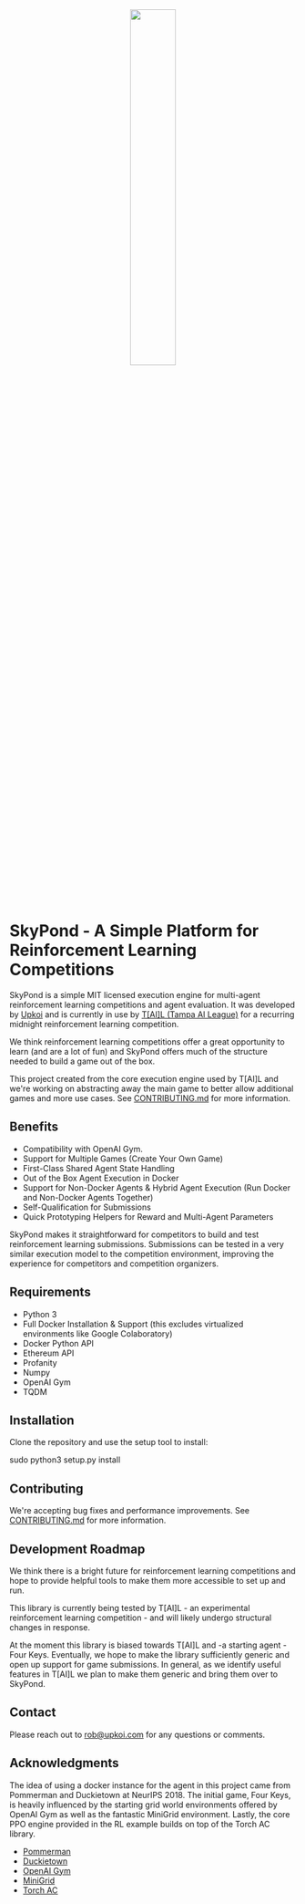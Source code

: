 <div align="center">
  <img src="docs/images/logo.png" style="width:40%"><br>
</div>

# SkyPond - A Simple Platform for Reinforcement Learning Competitions
SkyPond is a simple MIT licensed execution engine for multi-agent reinforcement learning competitions and agent evaluation. It was developed by [Upkoi](https://upkoi.com) and is currently in use by [T[AI]L (Tampa AI League)](https://midnightfight.ai) for a recurring midnight reinforcement learning competition.

We think reinforcement learning competitions offer a great opportunity to learn (and are a lot of fun) and SkyPond offers much of the structure needed to build a game out of the box.

This project created from the core execution engine used by T[AI]L and we're working on abstracting away the main game to better allow additional games and more use cases. See [CONTRIBUTING.md](CONTRIBUTING.md) for more information.

## Benefits
- Compatibility with OpenAI Gym.
- Support for Multiple Games (Create Your Own Game)
- First-Class Shared Agent State Handling
- Out of the Box Agent Execution in Docker
- Support for Non-Docker Agents & Hybrid Agent Execution (Run Docker and Non-Docker Agents Together)
- Self-Qualification for Submissions
- Quick Prototyping Helpers for Reward and Multi-Agent Parameters

SkyPond makes it straightforward for competitors to build and test reinforcement learning submissions. Submissions can be tested in a very similar execution model to the competition environment, improving the experience for competitors and competition organizers.

## Requirements
- Python 3
- Full Docker Installation & Support (this excludes virtualized environments like Google Colaboratory)
- Docker Python API
- Ethereum API
- Profanity
- Numpy
- OpenAI Gym
- TQDM

## Installation
Clone the repository and use the setup tool to install:

sudo python3 setup.py install

## Contributing
We're accepting bug fixes and performance improvements. See [CONTRIBUTING.md](CONTRIBUTING.md) for more information.

## Development Roadmap
We think there is a bright future for reinforcement learning competitions and hope to provide helpful tools to make them more accessible to set up and run.

This library is currently being tested by T[AI]L - an experimental reinforcement learning competition - and will likely undergo structural changes in response.

At the moment this library is biased towards T[AI]L and -a starting agent - Four Keys. Eventually, we hope to make the library sufficiently generic and open up support for game submissions. In general, as we identify useful features in T[AI]L we plan to make them generic and bring them over to SkyPond.

## Contact
Please reach out to rob@upkoi.com for any questions or comments.

## Acknowledgments
The idea of using a docker instance for the agent in this project came from Pommerman and Duckietown at NeurIPS 2018. The initial game, Four Keys, is heavily influenced by the starting grid world environments offered by OpenAI Gym as well as the fantastic MiniGrid environment. Lastly, the core PPO engine provided in the RL example builds on top of the Torch AC library.

* [Pommerman](https://github.com/MultiAgentLearning/playground)
* [Duckietown](https://github.com/duckietown)
* [OpenAI Gym](https://github.com/openai/gym)
* [MiniGrid](https://github.com/maximecb/gym-minigrid)
* [Torch AC](https://github.com/lcswillems/torch-ac)
